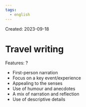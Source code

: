 ```yaml
---
tags:
  - english
---
```

Created: 2023-09-18

# Travel writing
Features:
?
- First-person narration
- Focus on a key event/experience
- Appealing to the senses
- Use of humour and anecdotes
- A mix of narration and reflection
- Use of descriptive details
<!--SR:!2023-11-15,36,230-->